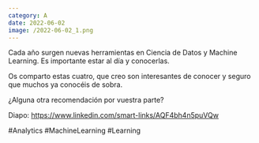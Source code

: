 ```yaml
--- 
category: A 
date: 2022-06-02 
image: /2022-06-02_1.png 
--- 
```


Cada año surgen nuevas herramientas en Ciencia de Datos y Machine Learning. Es importante estar al día y conocerlas. 

Os comparto estas cuatro, que creo son interesantes de conocer y seguro que muchos ya conocéis de sobra. 

¿Alguna otra recomendación por vuestra parte?

Diapo: https://www.linkedin.com/smart-links/AQF4bh4n5puVQw

#Analytics #MachineLearning #Learning